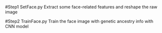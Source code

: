 #Step1 
SetFace.py
Extract some face-related features and reshape the raw image

#Step2
TrainFace.py
Train the face image with genetic ancestry info with CNN model
